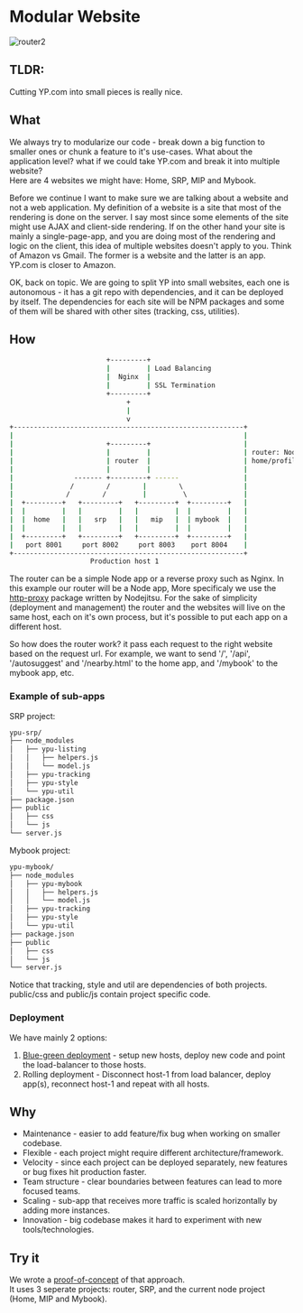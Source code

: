 # Modular Website

![router2](http://25.media.tumblr.com/2e300fd39f1f99087292b8f58ee39062/tumblr_mia72sqn9w1r3gb3zo1_400.gif)

## TLDR:
Cutting YP.com into small pieces is really nice.

## What
We always try to modularize our code - break down a big function to smaller ones or chunk a feature to it's use-cases.
What about the application level? what if we could take YP.com and break it into multiple website?  
Here are 4 websites we might have: Home, SRP, MIP and Mybook. 

Before we continue I want to make sure we are talking about a website and not a web application. My definition of a website is a site that most of the rendering is done on the server.
I say most since some elements of the site might use AJAX and client-side rendering. If on the other hand your site is mainly a single-page-app, and you are doing most of the rendering and logic on the client, this idea of multiple websites doesn't apply to you.
Think of Amazon vs Gmail. The former is a website and the latter is an app. YP.com is closer to Amazon.

OK, back on topic. We are going to split YP into small websites, each one is autonomous - it has a git repo with dependencies, and it can be deployed by itself.
The dependencies for each site will be NPM packages and some of them will be shared with other sites (tracking, css, utilities).

## How

```bash
                        +---------+
                        |         | Load Balancing
                        |  Nginx  |
                        |         | SSL Termination
                        +---------+
                             +
                             |
                             v
+---------------------------------------------------------+
|                                                         |
|                       +---------+                       |
|                       |         |                       | router: Node.js app or Nginx
|                       | router  |                       | home/profile/auth: Node.js website
|                       |         |                       |
|               ------- +---------+ ------                |
|              /        /        |        \               |
|             /        /         |         \              |
|  +---------+   +---------+   +---------+  +---------+   |
|  |         |   |         |   |         |  |         |   |
|  |  home   |   |   srp   |   |   mip   |  | mybook  |   |
|  |         |   |         |   |         |  |         |   |
|  +---------+   +---------+   +---------+  +---------+   |
|   port 8001     port 8002     port 8003    port 8004    |
+---------------------------------------------------------+
                    Production host 1
```

The router can be a simple Node app or a reverse proxy such as Nginx. In this example our router will be a Node app, More specificaly we use the [http-proxy](https://github.com/nodejitsu/node-http-proxy) package written by Nodejitsu.
For the sake of simplicity (deployment and management) the router and the websites will live on the same host, each on it's own process, but it's possible to put each app on a different host.

So how does the router work? it pass each request to the right website based on the request url.
For example, we want to send '/', '/api', '/autosuggest' and '/nearby.html' to the home app, and '/mybook' to the mybook app, etc.

### Example of sub-apps
SRP project:

```bash
ypu-srp/
├── node_modules
│   ├── ypu-listing
│   │   ├── helpers.js
│   │   └── model.js
│   ├── ypu-tracking
│   ├── ypu-style
│   └── ypu-util
├── package.json
├── public
│   ├── css
│   └── js
└── server.js
```

Mybook project:

```bash
ypu-mybook/
├── node_modules
│   ├── ypu-mybook
│   │   ├── helpers.js
│   │   └── model.js
│   ├── ypu-tracking
│   ├── ypu-style
│   └── ypu-util
├── package.json
├── public
│   ├── css
│   └── js
└── server.js
```

Notice that tracking, style and util are dependencies of both projects. public/css and public/js contain project specific code.

### Deployment

We have mainly 2 options:

1. [Blue-green deployment](http://martinfowler.com/bliki/BlueGreenDeployment.html) - setup new hosts, deploy new code and point the load-balancer to those hosts.
1. Rolling deployment - Disconnect host-1 from load balancer, deploy app(s), reconnect host-1 and repeat with all hosts.

## Why

* Maintenance - easier to add feature/fix bug when working on smaller codebase.
* Flexible - each project might require different architecture/framework.
* Velocity - since each project can be deployed separately, new features or bug fixes hit production faster.
* Team structure - clear boundaries between features can lead to more focused teams.
* Scaling - sub-app that receives more traffic is scaled horizontally by adding more instances.
* Innovation - big codebase makes it hard to experiment with new tools/technologies.

## Try it
We wrote a [proof-of-concept](https://github.com/citrusbyte/ypu-router) of that approach.  
It uses 3 seperate projects: router, SRP, and the current node project (Home, MIP and Mybook).
